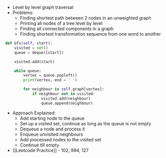 - Level by level graph traversal
- Problems:
	- Finding shortest path between 2 nodes in an unweighted graph
	- Printing all nodes of a tree level by level
	- Finding all connected components in a graph
	- Finding shortest transformation sequence from one word to another
```python
def bfs(self, start):
	visited = set()
	queue = deque([start])

	visited.add(start)

	while queue:
		vertex = queue.popleft()
		print(vertex, end = ' ')

		for neighbour in self.graph[vertex]:
			if neighbour not in visited:
				visited.add(neighbour)
				queue.append(neighbour)
```
- Approach Explained:
	- Add starting node to the queue
	- Set up a visited set, continue as long as the queue is not empty
	- Dequeue a node and process it
	- Enqueue unvisited neighbours
	-  Add processed nodes to the visited set
	- Continue till empty
- [[Leetcode Practice]] - 102, 994, 127